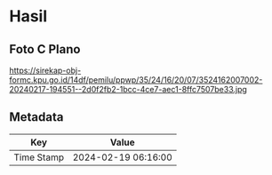 # Hasil

## Foto C Plano

https://sirekap-obj-formc.kpu.go.id/14df/pemilu/ppwp/35/24/16/20/07/3524162007002-20240217-194551--2d0f2fb2-1bcc-4ce7-aec1-8ffc7507be33.jpg


## Metadata

| Key        | Value               |
| ---------- | ------------------- |
| Time Stamp | 2024-02-19 06:16:00 |



